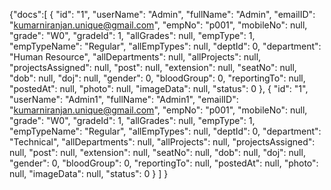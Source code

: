 {"docs":[
  {
    "id": "1",
    "userName": "Admin",
    "fullName": "Admin",
    "emailID": "kumarniranjan.unique@gmail.com",
    "empNo": "p001",
    "mobileNo": null,
    "grade": "W0",
    "gradeId": 1,
    "allGrades": null,
    "empType": 1,
    "empTypeName": "Regular",
    "allEmpTypes": null,
    "deptId": 0,
    "department": "Human Resource",
    "allDepartments": null,
    "allProjects": null,
    "projectsAssigned": null,
    "post": null,
    "extension": null,
    "seatNo": null,
    "dob": null,
    "doj": null,
    "gender": 0,
    "bloodGroup": 0,
    "reportingTo": null,
    "postedAt": null,
    "photo": null,
    "imageData": null,
    "status": 0
  },
   { "id": "1", "userName": "Admin1", "fullName": "Admin1", "emailID": "kumarniranjan.unique@gmail.com", "empNo": "p001", "mobileNo": null, "grade": "W0", "gradeId": 1, "allGrades": null, "empType": 1, "empTypeName": "Regular", "allEmpTypes": null, "deptId": 0, "department": "Technical", "allDepartments": null, "allProjects": null, "projectsAssigned": null, "post": null, "extension": null, "seatNo": null, "dob": null, "doj": null, "gender": 0, "bloodGroup": 0, "reportingTo": null, "postedAt": null, "photo": null, "imageData": null, "status": 0 }
]
}
